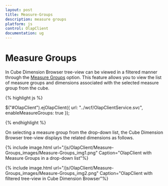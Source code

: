 ```yaml
---
layout: post
title: Measure-Groups
description: measure groups 
platform: js
control: OlapClient
documentation: ug
---
```


# Measure Groups 

In Cube Dimension Browser tree-view can be viewed in a filtered manner through the [Measure Groups](/js/api/ejOlapClient#members:enablemeasuregroups) option. This feature allows you to view the list of measure groups and dimensions associated with the selected measure group from the cube.

{% highlight js %}

$("#OlapClient").ejOlapClient({
    url: "../wcf/OlapClientService.svc",
    enableMeasureGroups: true
});

{% endhighlight %}

On selecting a measure group from the drop-down list, the Cube Dimension Browser tree-view displays the related dimensions as follows.

{% include image.html url="/js/OlapClient/Measure-Groups_images/Measure-Groups_img1.png" Caption="OlapClient with Measure Groups in a drop-down list"%}

{% include image.html url="/js/OlapClient/Measure-Groups_images/Measure-Groups_img2.png" Caption="OlapClient with filtered tree-view in Cube Dimension Browser"%}

